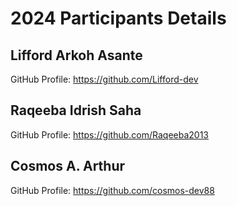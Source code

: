 # 2024 Participants Details

## Lifford Arkoh Asante
GitHub Profile: https://github.com/Lifford-dev


## Raqeeba Idrish Saha
GitHub Profile: https://github.com/Raqeeba2013

## Cosmos A. Arthur
GitHub Profile: https://github.com/cosmos-dev88


